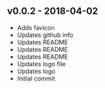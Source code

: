 ## v0.0.2 - 2018-04-02

- Adds favicon
- Updates github info
- Updates README
- Updates README
- Updates README
- Updates logo file
- Updates logo
- Initial commit
